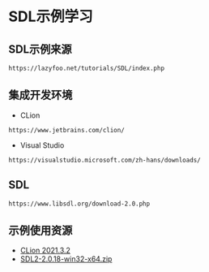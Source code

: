 # SDL示例学习

## SDL示例来源

```text
https://lazyfoo.net/tutorials/SDL/index.php
```

## 集成开发环境

- CLion

```text
https://www.jetbrains.com/clion/
```

- Visual Studio

```text
https://visualstudio.microsoft.com/zh-hans/downloads/
```

## SDL

```text
https://www.libsdl.org/download-2.0.php
```

## 示例使用资源

- [CLion 2021.3.2](https://download-cdn.jetbrains.com/cpp/CLion-2021.3.2.exe)
- [SDL2-2.0.18-win32-x64.zip](https://www.libsdl.org/release/SDL2-2.0.18-win32-x64.zip)